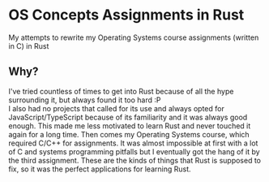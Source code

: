 # OS Concepts Assignments in Rust

My attempts to rewrite my Operating Systems course assignments (written in C) in Rust

## Why?

I've tried countless of times to get into Rust because of all the hype surrounding it, but always found it too hard :P  
I also had no projects that called for its use and always opted for JavaScript/TypeScript because of its familiarity and it was always good enough. This made me less motivated to learn Rust and never touched it again for a long time.
Then comes my Operating Systems course, which required C/C++ for assignments. It was almost impossible at first with a lot of C and systems programming pitfalls but I eventually got the hang of it by the third assignment. These are the kinds of things that Rust is supposed to fix, so it was the perfect applications for learning Rust.
